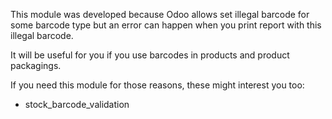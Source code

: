 This module was developed because Odoo allows set illegal barcode for some barcode type but an error can happen when you print report with this illegal barcode.

It will be useful for you if you use barcodes in products and product packagings.

If you need this module for those reasons, these might interest you too:

- stock_barcode_validation
